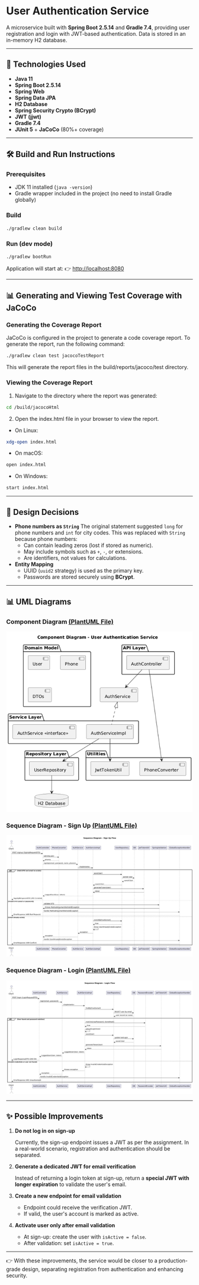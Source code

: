 # User Authentication Service

A microservice built with **Spring Boot 2.5.14** and **Gradle 7.4**,
providing user registration and login with JWT-based authentication.
Data is stored in an in-memory H2 database.

------------------------------------------------------------------------

## 🚀 Technologies Used

-   **Java 11**
-   **Spring Boot 2.5.14**
-   **Spring Web**
-   **Spring Data JPA**
-   **H2 Database**
-   **Spring Security Crypto (BCrypt)**
-   **JWT (jjwt)**
-   **Gradle 7.4**
-   **JUnit 5** + **JaCoCo** (80%+ coverage)

------------------------------------------------------------------------

## 🛠️ Build and Run Instructions

### Prerequisites

-   JDK 11 installed (`java -version`)
-   Gradle wrapper included in the project (no need to install Gradle
    globally)

### Build

``` bash
./gradlew clean build
```

### Run (dev mode)

``` bash
./gradlew bootRun
```

Application will start at:
👉 <http://localhost:8080>

------------------------------------------------------------------------

## 📊 Generating and Viewing Test Coverage with JaCoCo

### Generating the Coverage Report

JaCoCo is configured in the project to generate a code coverage report. To generate the report, run the following command:

```bash
./gradlew clean test jacocoTestReport
```

This will generate the report files in the build/reports/jacoco/test directory.  

### Viewing the Coverage Report
1. Navigate to the directory where the report was generated:  

```bash
cd /build/jacocoHtml
```
2. Open the index.html file in your browser to view the report.

- On Linux:
```bash
xdg-open index.html
```

- On macOS:
```bash
open index.html
```

- On Windows:
```bash
start index.html
```

------------------------------------------------------------------------

## 📐 Design Decisions

-   **Phone numbers as `String`**
    The original statement suggested `long` for phone numbers and `int`
    for city codes.
    This was replaced with `String` because phone numbers:
    -   Can contain leading zeros (lost if stored as numeric).
    -   May include symbols such as `+`, `-`, or extensions.
    -   Are identifiers, not values for calculations.
-   **Entity Mapping**
    -   UUID (`uuid2` strategy) is used as the primary key.
    -   Passwords are stored securely using **BCrypt**.

------------------------------------------------------------------------

## 📊 UML Diagrams

### Component Diagram [(PlantUML File)](docs/diagrams/component_diagram.puml)

 ![Component Diagram](docs/images/component_diagram.png)

### Sequence Diagram - Sign Up [(PlantUML File)](docs/diagrams/signup_sequence_diagram.puml)

![Component Diagram](docs/images/signup_sequence_diagram.png)

### Sequence Diagram - Login [(PlantUML File)](docs/diagrams/login_sequence_diagram.puml)

![Component Diagram](docs/images/login_sequence_diagram.png)

------------------------------------------------------------------------

## ✨ Possible Improvements

1.  **Do not log in on sign-up**

    Currently, the sign-up endpoint issues a JWT as per the assignment.
    In a real-world scenario, registration and authentication should be
    separated.

2.  **Generate a dedicated JWT for email verification**

    Instead of returning a login token at sign-up, return a **special
    JWT with longer expiration** to validate the user's email.

3.  **Create a new endpoint for email validation**

    -   Endpoint could receive the verification JWT.
    -   If valid, the user's account is marked as active.

4.  **Activate user only after email validation**

    -   At sign-up: create the user with `isActive = false`.
    -   After validation: set `isActive = true`.

------------------------------------------------------------------------

👉 With these improvements, the service would be closer to a
production-grade design, separating registration from authentication and
enhancing security.
